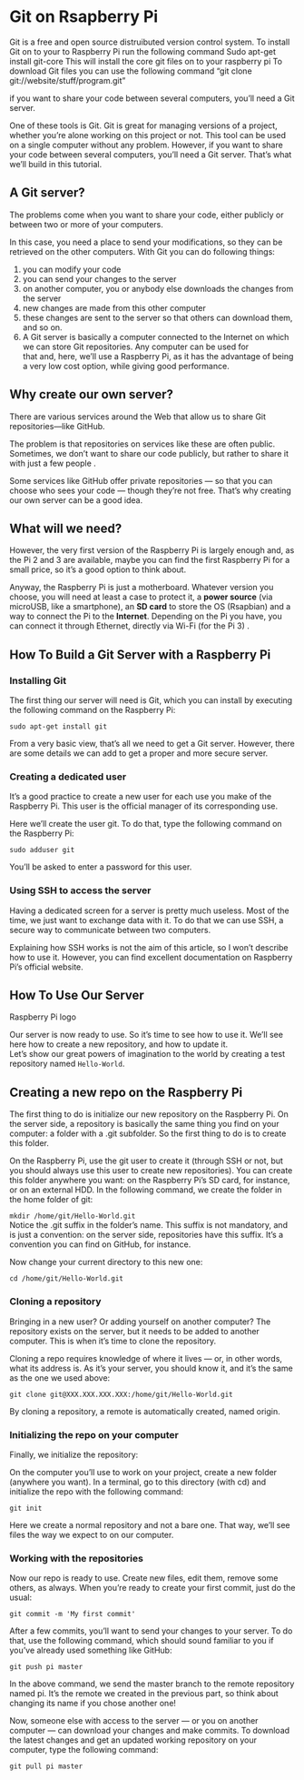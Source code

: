 # Git on Rsapberry Pi

Git is a free and open source distruibuted version control system.
To install Git on to your to Raspberry Pi run the following command
Sudo apt-get install git-core
This will install the core git files on to your raspberry pi
To download Git files you can use the following command
“git clone git://website/stuff/program.git”

if you want to share your code between several computers, you’ll need a Git server.



One of these tools is Git. Git is great for managing versions of a project, whether you’re alone working on this project or not. 
This tool can be used on a single computer without any problem. However, if you want to share your code between several computers,
you’ll need a Git server. That’s what we’ll build in this tutorial.

## A Git server?

The problems come when you want to share your code, either publicly or between two or more of your computers.  

In this case, you need a place to send your modifications, so they can be retrieved on the other computers. With Git you can do following 
things:  

1. you can modify your code
2. you can send your changes to the server
3. on another computer, you or anybody else downloads the changes from the server
4. new changes are made from this other computer
5. these changes are sent to the server so that others can download them, and so on.
6. A Git server is basically a computer connected to the Internet on which we can store Git repositories. Any computer can be used for   
that and, here, we’ll use a Raspberry Pi, as it has the advantage of being a very low cost option, while giving good performance.

## Why create our own server?

There are various services around the Web that allow us to share Git repositories—like GitHub.  

The problem is that repositories on services like these are often public. Sometimes, we don’t want to share our code publicly, but 
rather to share it with just a few people .  

Some services like GitHub offer private repositories — so that you can choose who sees your code — though they’re not free. That’s why 
creating our own server can be a good idea.   

## What will we need?

However, the very first version of the Raspberry Pi is largely enough and, as the Pi 2 and 3 are available, maybe you can find the first
Raspberry Pi for a small price, so it’s a good option to think about.

Anyway, the Raspberry Pi is just a motherboard. Whatever version you choose, you will need at least a case to protect it, a **power source** (via microUSB, like a smartphone), an **SD card** to store the OS (Rsapbian) and a way to connect the Pi to the **Internet**. Depending on the Pi you have, you can connect it through Ethernet, directly via Wi-Fi (for the Pi 3) .  

## How To Build a Git Server with a Raspberry Pi

### Installing Git

The first thing our server will need is Git, which you can install by executing the following command on the Raspberry Pi:  

`sudo apt-get install git`  

From a very basic view, that’s all we need to get a Git server. However, there are some details we can add to get a proper and more 
secure server.

### Creating a dedicated user

It’s a good practice to create a new user for each use you make of the Raspberry Pi. This user is the official manager of its 
corresponding use.

Here we’ll create the user git. To do that, type the following command on the Raspberry Pi:  

`sudo adduser git`  

You’ll be asked to enter a password for this user.  

### Using SSH to access the server

Having a dedicated screen for a server is pretty much useless. Most of the time, we just want to exchange data with it. To do that we 
can use SSH, a secure way to communicate between two computers.

Explaining how SSH works is not the aim of this article, so I won’t describe how to use it. However, you can find excellent documentation on Raspberry Pi’s official website.

## How To Use Our Server

Raspberry Pi logo

Our server is now ready to use. So it’s time to see how to use it. We’ll see here how to create a new repository, and how to update it.  
Let’s show our great powers of imagination to the world by creating a test repository named `Hello-World`.  

## Creating a new repo on the Raspberry Pi

The first thing to do is initialize our new repository on the Raspberry Pi. On the server side, a repository is basically the same 
thing you find on your computer: a folder with a .git subfolder. So the first thing to do is to create this folder.

On the Raspberry Pi, use the git user to create it (through SSH or not, but you should always use this user to create new repositories).
You can create this folder anywhere you want: on the Raspberry Pi’s SD card, for instance, or on an external HDD. In the following 
command, we create the folder in the home folder of git:

`mkdir /home/git/Hello-World.git`  
Notice the .git suffix in the folder’s name. This suffix is not mandatory, and is just a convention: on the server side, repositories 
have this suffix. It’s a convention you can find on GitHub, for instance.  

Now change your current directory to this new one:  

`cd /home/git/Hello-World.git`  

  ### Cloning a repository

Bringing in a new user? Or adding yourself on another computer? The repository exists on the server, but it needs to be added to another 
computer. This is when it’s time to clone the repository.

Cloning a repo requires knowledge of where it lives — or, in other words, what its address is. As it’s your server, you should know it,
and it’s the same as the one we used above:

`git clone git@XXX.XXX.XXX.XXX:/home/git/Hello-World.git`  

By cloning a repository, a remote is automatically created, named origin.  

###  Initializing the repo on your computer  

Finally, we initialize the repository:  

On the computer you’ll use to work on your project, create a new folder (anywhere you want). In a terminal, go to this directory 
(with cd) and initialize the repo with the following command:  

`git init`  

Here we create a normal repository and not a bare one. That way, we’ll see files the way we expect to on our computer.

### Working with the repositories

Now our repo is ready to use. Create new files, edit them, remove some others, as always. When you’re ready to create your first commit,
just do the usual:  

`git commit -m 'My first commit'`  

After a few commits, you’ll want to send your changes to your server. To do that, use the following command, which should sound familiar
to you if you’ve already used something like GitHub:  

`git push pi master`  

In the above command, we send the master branch to the remote repository named pi. It’s the remote we created in the previous part, 
so think about changing its name if you chose another one!

Now, someone else with access to the server — or you on another computer — can download your changes and make commits. To download the 
latest changes and get an updated working repository on your computer, type the following command:  

`git pull pi master` 



